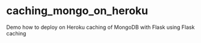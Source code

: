 # caching_mongo_on_heroku
Demo how to deploy on Heroku caching of MongoDB with Flask using Flask caching
